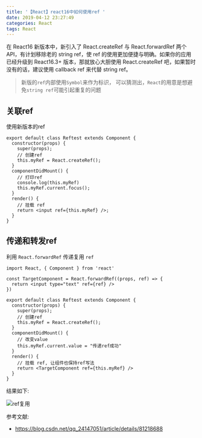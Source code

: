 ```yaml
---
title: '【React】react16中如何使用ref '
date: 2019-04-12 23:27:49
categories: React
tags: React
---
```


在 React16 新版本中，新引入了 React.createRef 与 React.forwardRef 两个 API，有计划移除老的 string ref，使 ref 的使用更加便捷与明确。如果你的应用已经升级到 React16.3+ 版本，那就放心大胆使用 React.createRef 吧，如果暂时没有的话，建议使用 callback ref 来代替 string ref。

> 新版的`ref`内部使用`Symbol`来作为标识， 可以猜测出，`React`的用意是想避免`string ref`可能引起重复的问题

## 关联ref

使用新版本的ref
```Js
export default class Reftest extends Component {
  constructor(props) {
    super(props);
    // 创建ref
    this.myRef = React.createRef();
  }
  componentDidMount() {
    // 打印ref
    console.log(this.myRef)
    this.myRef.current.focus();
  }
  render() {
    // 挂载 ref
    return <input ref={this.myRef} />;
  }
}

```


## 传递和转发ref


利用 `React.forwardRef` 传递复用 `ref`

```Js
import React, { Component } from 'react'

const TargetComponent = React.forwardRef((props, ref) => {
  return <input type="text" ref={ref} />
})

export default class Reftest extends Component {
  constructor(props) {
    super(props);
    // 创建ref
    this.myRef = React.createRef();
  }
  componentDidMount() {
    // 改变value
    this.myRef.current.value = "传递ref成功"
  }
  render() {
    // 挂载 ref, 让组件也保持ref写法
    return <TargetComponent ref={this.myRef} />
  }
}
```

结果如下: 

![ref复用](http://img.nixiaolei.com/2019-04-12-23-44-48.png)

参考文献:
* https://blog.csdn.net/qq_24147051/article/details/81218688












